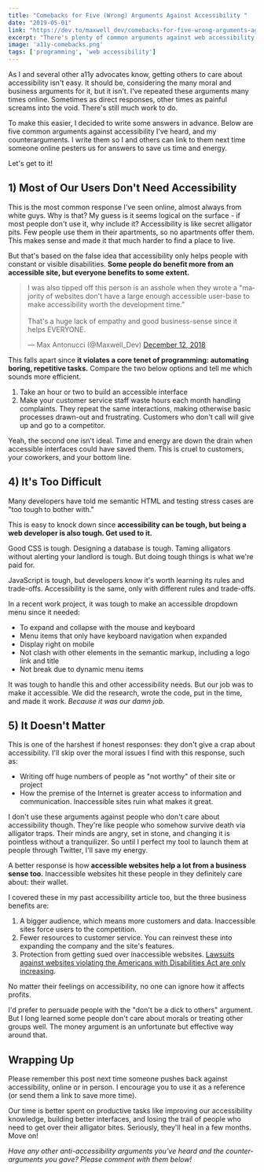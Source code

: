 ```yaml
---
title: "Comebacks for Five (Wrong) Arguments Against Accessibility "
date: "2019-05-01"
link: "https://dev.to/maxwell_dev/comebacks-for-five-wrong-arguments-against-accessibility-5g5j"
excerpt: "There's plenty of common arguments against web accessibility that are dead wrong. Here are five of them with some ready-to-go counterarguments."
image: 'a11y-comebacks.png'
tags: ['programming', 'web accessibility']
---
```

As I and several other a11y advocates know, getting others to care about accessibility isn't easy. It should be, considering the many moral and business arguments for it, but it isn't. I've repeated these arguments many times online. Sometimes as direct responses, other times as painful screams into the void. There's still much work to do.

To make this easier, I decided to write some answers in advance. Below are five common arguments against accessibility I've heard, and my counterarguments. I write them so I and others can link to them next time someone online pesters us for answers to save us time and energy.

Let's get to it!

## 1) Most of Our Users Don't Need Accessibility

This is the most common response I've seen online, almost always from white guys. Why is that? My guess is it seems logical on the surface - if most people don't use it, why include it? Accessibility is like secret alligator pits. Few people use them in their apartments, so no apartments offer them. This makes sense and made it that much harder to find a place to live.

But that's based on the false idea that accessibility only helps people with constant or visible disabilities. **Some people do benefit more from an accessible site, but everyone benefits to some extent.**

<blockquote class="twitter-tweet" data-conversation="none"><p lang="en" dir="ltr">I was also tipped off this person is an asshole when they wrote a &quot;majority of websites don&#39;t have a large enough accessible user-base to make accessibility worth the development time.&quot;<br><br>That&#39;s a huge lack of empathy and good business-sense since it helps EVERYONE.</p>&mdash; Max Antonucci (@Maxwell_Dev) <a href="https://twitter.com/Maxwell_Dev/status/1072898353015517184?ref_src=twsrc%5Etfw">December 12, 2018</a></blockquote> <script async

A big point in [one accessibility post I wrote](https://dev.to/maxwell_dev/the-web-accessibility-introduction-i-wish-i-had-4ope) is remembering stress cases. Stress cases aren't only about what we see as disabilities, like blindness. They include temporary or environmental conditions that affect everyone. Even the privileged, able-bodied app's audience will deal with stress cases like:

* Breaking an arm
* Damaged or degrading eyesight
* Using the app on unexpected screen sizes
* Being in poor, or harsh, lighting
* Be on medication that hampers their cognitive functions
* Using bad wifi since they're on the run from bandits who didn't fall for the alligator pit traps

When someone points to their audience as a reason to ignore accessibility, they're wrong. **That group doesn't need an accessible site now, but they will. At some point everyone does. **Not building an accessible site means you risk alienating everyone (and losing their business).

## 2) We'll Add it Once We Need It

To be blunt, I see this as only an excuse to avoid accessibility altogether. I've been telling myself I'll replace the alligator pits' false carpeting, but I never did and look where I am now! (Please don't actually look since I need to lay low).

Back to the point, **putting off accessibility doesn't work since it needs to be a priority early on.** Many parts of every site will need to be redone if accessible markup and styling get added late. At that point, someone will then say "we can't change these components now, so we'll have to skip this." If someone complains about accessibility when the site's live, it's the same response. "It would change too much of the design, so we can't do anything."

This is like someone painting a room the color of blood and they'll change the color later if it creeps people out. When people get crept out the same person says repainting the room is too big a change to manage. It's a cop-out that lets someone blame a (usually) fake lack of bandwidth instead of it being a choice they made.

This is why it's important to get accessibility buy-in early on. The later it gets made a priority, the harder it is to work it on without disrupting what you built.

## 3) They Can Contact Customer Service With Issues

I heard this in a chat before and recently saw it play out on Twitter.

<blockquote class="twitter-tweet"><p lang="en" dir="ltr">Sarah, I&#39;m very sorry to hear about your poor experience with us. If you would like to discuss this or if you are still having issues accessing our website please DM us with your contact number and a time that would be good for you to further discuss.</p>&mdash; People&#39;s United Bank (@PeoplesUnited) <a href="https://twitter.com/PeoplesUnited/status/1121597826058924032?ref_src=twsrc%5Etfw">April 26, 2019</a></blockquote> <script async src="https://platform.twitter.com/widgets.js" charset="utf-8"></script>

This falls apart since **it violates a core tenet of programming: automating boring, repetitive tasks.** Compare the two below options and tell me which sounds more efficient.

1. Take an hour or two to build an accessible interface
2. Make your customer service staff waste hours each month handling complaints. They repeat the same interactions, making otherwise basic processes drawn-out and frustrating. Customers who don't call will give up and go to a competitor.

Yeah, the second one isn't ideal. Time and energy are down the drain when accessible interfaces could have saved them. This is cruel to customers, your coworkers, and your bottom line.

## 4) It's Too Difficult

Many developers have told me semantic HTML and testing stress cases are "too tough to bother with."

This is easy to knock down since **accessibility can be tough, but being a web developer is also tough. Get used to it.**

Good CSS is tough. Designing a database is tough. Taming alligators without alerting your landlord is tough. But doing tough things is what we're paid for.

JavaScript is tough, but developers know it's worth learning its rules and trade-offs. Accessibility is the same, only with different rules and trade-offs.

In a recent work project, it was tough to make an accessible dropdown menu since it needed:

* To expand and collapse with the mouse and keyboard
* Menu items that only have keyboard navigation when expanded
* Display right on mobile
* Not clash with other elements in the semantic markup, including a logo link and title
* Not break due to dynamic menu items

It was tough to handle this and other accessibility needs. But our job was to make it accessible. We did the research, wrote the code, put in the time, and made it work. _Because it was our damn job._

## 5) It Doesn't Matter

This is one of the harshest if honest responses: they don't give a crap about accessibility. I'll skip over the moral issues I find with this response, such as:

* Writing off huge numbers of people as "not worthy" of their site or project
* How the premise of the Internet is greater access to information and communication. Inaccessible sites ruin what makes it great.

I don't use these arguments against people who don't care about accessibility though. They're like people who somehow survive death via alligator traps. Their minds are angry, set in stone, and changing it is pointless without a tranquilizer. So until I perfect my tool to launch them at people through Twitter, I'll save my energy.

A better response is how **accessible websites help a lot from a business sense too.** Inaccessible websites hit these people in they definitely care about: their wallet.

I covered these in my past accessibility article too, but the three business benefits are:

1. A bigger audience, which means more customers and data. Inaccessible sites force users to the competition.
2. Fewer resources to customer service. You can reinvest these into expanding the company and the site's features.
3. Protection from getting sued over inaccessible websites. [Lawsuits against websites violating the Americans with Disabilities Act are only increasing](https://www.latimes.com/business/la-fi-hotels-ada-compliance-20181111-story.html).

No matter their feelings on accessibility, no one can ignore how it affects profits.

I'd prefer to persuade people with the "don't be a dick to others" argument. But I long learned some people don't care about morals or treating other groups well. The money argument is an unfortunate but effective way around that.

## Wrapping Up

Please remember this post next time someone pushes back against accessibility, online or in person. I encourage you to use it as a reference (or send them a link to save more time).

Our time is better spent on productive tasks like improving our accessibility knowledge, building better interfaces, and losing the trail of people who need to get over their alligator bites. Seriously, they'll heal in a few months. Move on!

_Have any other anti-accessibility arguments you've heard and the counter-arguments you gave? Please comment with them below!_
